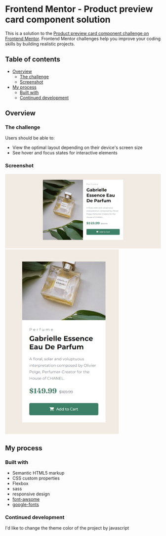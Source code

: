 # Frontend Mentor - Product preview card component solution

This is a solution to the [Product preview card component challenge on Frontend Mentor](https://www.frontendmentor.io/challenges/product-preview-card-component-GO7UmttRfa). Frontend Mentor challenges help you improve your coding skills by building realistic projects. 

## Table of contents

- [Overview](#overview)
  - [The challenge](#the-challenge)
  - [Screenshot](#screenshot)
- [My process](#my-process)
  - [Built with](#built-with)
  - [Continued development](#continued-development)


## Overview

### The challenge

Users should be able to:

- View the optimal layout depending on their device's screen size
- See hover and focus states for interactive elements

### Screenshot

![in the big sreen](./images/Screenshot_9-9-2024_22638_127.0.0.1.jpeg)
![in the small sreen](./images/Screenshot_9-9-2024_22854_127.0.0.1.jpeg)

## My process

### Built with

- Semantic HTML5 markup
- CSS custom properties
- Flexbox
- sass
- responsive design
- [font-awsome](https://fontawesome.com/) 
- [google-fonts](https://fonts.google.com/) 



### Continued development

I'd like to change the theme color of the project by javascript








